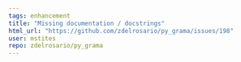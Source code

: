 ```yaml
---
tags: enhancement
title: "Missing documentation / docstrings"
html_url: "https://github.com/zdelrosario/py_grama/issues/198"
user: mstites
repo: zdelrosario/py_grama
---
```


